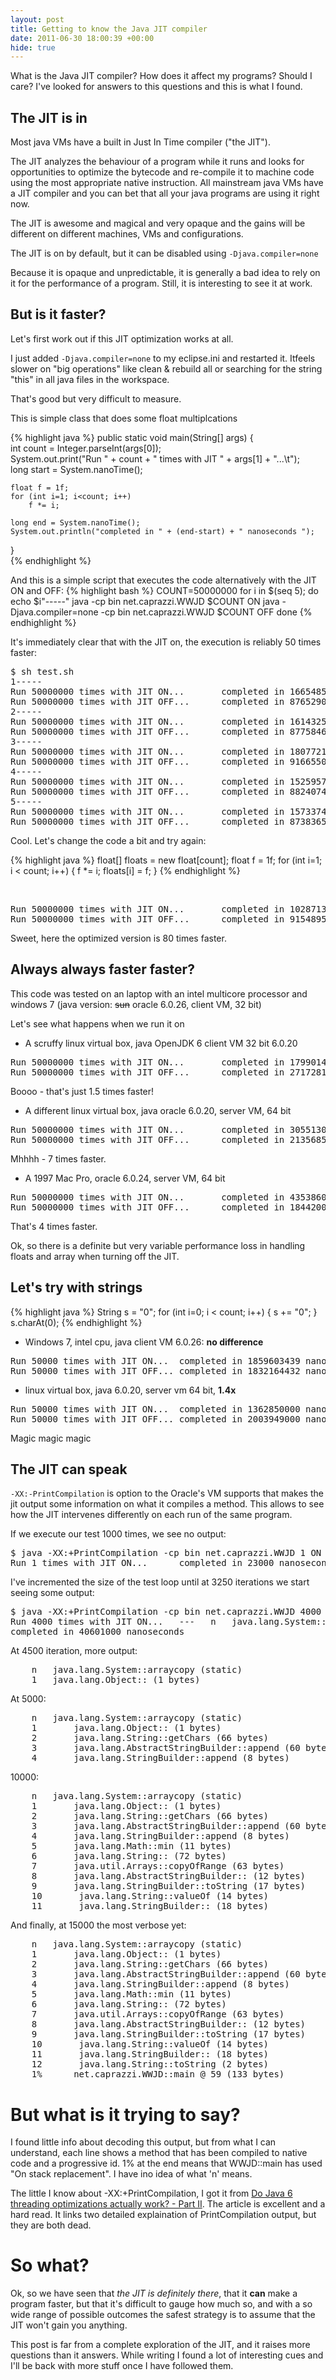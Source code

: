 ```yaml
---
layout: post
title: Getting to know the Java JIT compiler
date: 2011-06-30 18:00:39 +00:00
hide: true
---
```


What is the Java JIT compiler? How does it affect my programs? Should I care?
I've looked for answers to this questions and this is what I found.

## The JIT is in

Most java VMs have a built in Just In Time compiler ("the JIT").

The JIT analyzes the behaviour of a program while it runs and looks for 
opportunities to optimize the bytecode and re-compile it to machine code using 
the most appropriate native instruction. All mainstream java VMs have a JIT 
compiler and you can bet that all your java programs are using it right now.

The JIT is awesome and magical and very opaque and the gains will be different 
on different machines, VMs and configurations. 

The JIT is on by default, but it can be disabled using ``-Djava.compiler=none``

Because it is opaque and unpredictable, it is generally a bad idea to rely on 
it for the performance of a program. Still, it is interesting to see it at work.

## But is it faster?

Let's first work out if this JIT optimization works at all.

I just added ``-Djava.compiler=none`` to my eclipse.ini and restarted it. Itfeels slower on "big operations" like clean & rebuild all or searching for the string "this" in all java files in the workspace. 

That's good but very difficult to measure.

This is simple class that does some float multiplcations

{% highlight java %}
public static void main(String[] args) {		
	int  count = Integer.parseInt(args[0]);		
	System.out.print("Run " + count + " times with JIT " + args[1] + "...\t");		
	long start = System.nanoTime();
	
	float f = 1f;
	for (int i=1; i<count; i++)
		f *= i;
	
	long end = System.nanoTime();										
	System.out.println("completed in " + (end-start) + " nanoseconds ");		
}	
{% endhighlight %}

And this is a simple script that executes the code alternatively with the JIT ON and OFF:
{% highlight bash %}
COUNT=50000000
for i in $(seq 5); do
	echo $i"-----"
	java -cp bin net.caprazzi.WWJD $COUNT ON
	java -Djava.compiler=none -cp bin net.caprazzi.WWJD $COUNT OFF
done
{% endhighlight %}

It's immediately clear that with the JIT on, the execution is reliably 50 times faster: 
<pre class="terminal">
$ sh test.sh
1-----
Run 50000000 times with JIT ON...       completed in 166548543 nanoseconds
Run 50000000 times with JIT OFF...      completed in 8765290860 nanoseconds
2-----
Run 50000000 times with JIT ON...       completed in 161432520 nanoseconds
Run 50000000 times with JIT OFF...      completed in 8775846265 nanoseconds
3-----
Run 50000000 times with JIT ON...       completed in 180772121 nanoseconds
Run 50000000 times with JIT OFF...      completed in 9166550254 nanoseconds
4-----
Run 50000000 times with JIT ON...       completed in 152595716 nanoseconds
Run 50000000 times with JIT OFF...      completed in 8824074862 nanoseconds
5-----
Run 50000000 times with JIT ON...       completed in 157337479 nanoseconds
Run 50000000 times with JIT OFF...      completed in 8738365122 nanoseconds
</pre>

Cool. Let's change the code a bit and try again:

{% highlight java %}
float[] floats = new float[count];
float f = 1f;
for (int i=1; i < count; i++) {
	f *= i;
	floats[i] = f;
}
{% endhighlight %}

<br/>

<pre class="terminal">
Run 50000000 times with JIT ON...       completed in 102871363 nanoseconds
Run 50000000 times with JIT OFF...      completed in 9154895167 nanoseconds
</pre>

Sweet, here the optimized version is 80 times faster.

## Always always faster faster?

This code was tested on an laptop with an intel multicore processor and
windows 7 (java version: <s>sun</s> oracle 6.0.26, client VM, 32 bit)

Let's see what happens when we run it on

* A scruffy linux virtual box, java OpenJDK 6 client VM 32 bit 6.0.20

<pre class="terminal">
Run 50000000 times with JIT ON...       completed in 17990143548 nanoseconds
Run 50000000 times with JIT OFF...      completed in 27172812381 nanoseconds
</pre>
Boooo - that's just 1.5 times faster! 

* A different linux virtual box, java oracle 6.0.20, server VM, 64 bit

<pre class="terminal">
Run 50000000 times with JIT ON...       completed in 305513000 nanoseconds
Run 50000000 times with JIT OFF...      completed in 2135685000 nanoseconds
</pre>

Mhhhh - 7 times faster.

* A 1997 Mac Pro, oracle 6.0.24, server VM, 64 bit

<pre class="terminal">
Run 50000000 times with JIT ON...       completed in 435386000 nanoseconds
Run 50000000 times with JIT OFF...      completed in 1844200000 nanoseconds	
</pre>

That's 4 times faster.

Ok, so there is a definite but very variable performance loss in handling floats and array when turning off the JIT.

## Let's try with strings

{% highlight java %}
String s = "0";
for (int i=0; i < count; i++) {
	s += "0";
}
s.charAt(0);
{% endhighlight %}

* Windows 7, intel cpu, java client VM 6.0.26: **no difference**

<pre class="terminal">
Run 50000 times with JIT ON...  completed in 1859603439 nanoseconds
Run 50000 times with JIT OFF... completed in 1832164432 nanoseconds
</pre>

* linux virtual box, java 6.0.20, server vm 64 bit, **1.4x**

<pre class="terminal">
Run 50000 times with JIT ON...  completed in 1362850000 nanoseconds
Run 50000 times with JIT OFF... completed in 2003949000 nanoseconds
</pre>

Magic magic magic

## The JIT can speak

``-XX:-PrintCompilation`` is option to the Oracle's VM supports that makes the jit output some information on what it compiles a method. This allows to see how the JIT intervenes differently on each run of the same program.

If we execute our test 1000 times, we see no output:
<pre class="terminal">
$ java -XX:+PrintCompilation -cp bin net.caprazzi.WWJD 1 ON
Run 1 times with JIT ON...      completed in 23000 nanoseconds	
</pre>

I've incremented the size of the test loop until at 3250 iterations we start seeing some output:
<pre class="terminal">
$ java -XX:+PrintCompilation -cp bin net.caprazzi.WWJD 4000 ON
Run 4000 times with JIT ON...   ---   n   java.lang.System::arraycopy (static)
completed in 40601000 nanoseconds
</pre>

At 4500 iteration, more output:
<pre class="terminal">
	n   java.lang.System::arraycopy (static)
    1	java.lang.Object::<init> (1 bytes)
</pre>

At 5000:

<pre class="terminal">
	n   java.lang.System::arraycopy (static)
	1       java.lang.Object::<init> (1 bytes)
	2       java.lang.String::getChars (66 bytes)
	3       java.lang.AbstractStringBuilder::append (60 bytes)
	4       java.lang.StringBuilder::append (8 bytes)
</pre>

10000:

<pre class="terminal">
	n   java.lang.System::arraycopy (static)
	1       java.lang.Object::<init> (1 bytes)
	2       java.lang.String::getChars (66 bytes)
	3       java.lang.AbstractStringBuilder::append (60 bytes)
	4       java.lang.StringBuilder::append (8 bytes)
	5       java.lang.Math::min (11 bytes)
	6       java.lang.String::<init> (72 bytes)
	7       java.util.Arrays::copyOfRange (63 bytes)
	8       java.lang.AbstractStringBuilder::<init> (12 bytes)
	9       java.lang.StringBuilder::toString (17 bytes)
	10       java.lang.String::valueOf (14 bytes)
	11       java.lang.StringBuilder::<init> (18 bytes)
</pre>

And finally, at 15000 the most verbose yet:

<pre class="terminal">
	n   java.lang.System::arraycopy (static)
	1       java.lang.Object::<init> (1 bytes)
	2       java.lang.String::getChars (66 bytes)
	3       java.lang.AbstractStringBuilder::append (60 bytes)
	4       java.lang.StringBuilder::append (8 bytes)
	5       java.lang.Math::min (11 bytes)
	6       java.lang.String::<init> (72 bytes)
	7       java.util.Arrays::copyOfRange (63 bytes)
	8       java.lang.AbstractStringBuilder::<init> (12 bytes)
	9       java.lang.StringBuilder::toString (17 bytes)
	10       java.lang.String::valueOf (14 bytes)
	11       java.lang.StringBuilder::<init> (18 bytes)
	12       java.lang.String::toString (2 bytes)
	1%      net.caprazzi.WWJD::main @ 59 (133 bytes)
</pre>

# But what is it trying to say?

I found little info about decoding this output, but from what  I can 
understand, each line shows a  method that has been compiled to native code and 
a progressive id. 1% at the end means that WWJD::main has used "On stack 
replacement". I have ino idea of what 'n' means.

The little I know about -XX:+PrintCompilation, I got it from [Do Java 6 
threading optimizations actually work? - Part 
II](http://www.infoq.com/articles/java-threading-optimizations-p2). The article 
is excellent and a hard read. It links two detailed explaination of 
PrintCompilation output, but they are both dead.

# So what?

Ok, so we have seen that *the JIT is definitely there*, that it **can** make a 
program faster, but that it's difficult to gauge how much so, and with a so wide range of possible outcomes the safest strategy is to assume that the JIT won't gain you anything.

This post is far from a complete exploration of the JIT, and it raises more 
questions than it answers. While writing I found a lot of interesting cues and 
I'll be back with more stuff once I have followed them.








